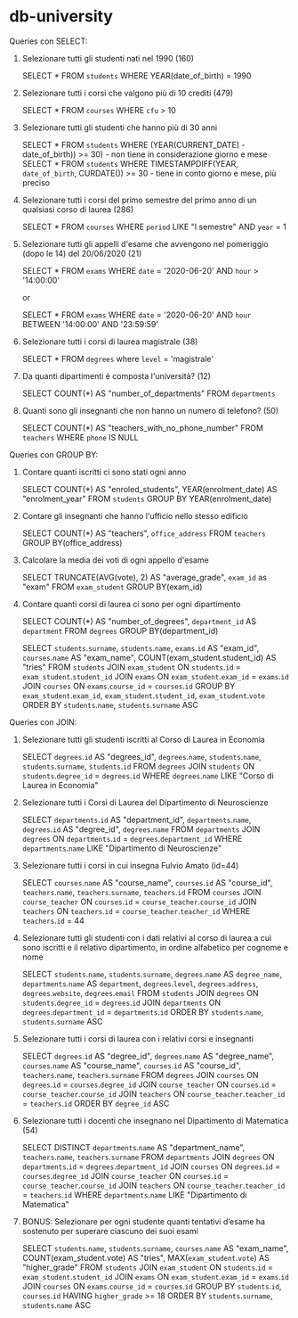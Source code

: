 # db-university


Queries con SELECT:

1. Selezionare tutti gli studenti nati nel 1990 (160)

    SELECT * FROM `students` WHERE YEAR(date_of_birth) = 1990

2. Selezionare tutti i corsi che valgono più di 10 crediti (479)

    SELECT * FROM `courses` WHERE `cfu` > 10


3. Selezionare tutti gli studenti che hanno più di 30 anni

    SELECT * FROM `students` WHERE (YEAR(CURRENT_DATE) - date_of_birth)) >= 30)         - non tiene in considerazione giorno e mese
    SELECT * FROM `students` WHERE TIMESTAMPDIFF(YEAR, `date_of_birth`, CURDATE()) >= 30           - tiene in conto giorno e mese, più preciso


4. Selezionare tutti i corsi del primo semestre del primo anno di un qualsiasi corso di
laurea (286)

    SELECT * FROM `courses` WHERE `period` LIKE "I semestre" AND `year` = 1

5. Selezionare tutti gli appelli d'esame che avvengono nel pomeriggio (dopo le 14) del
20/06/2020 (21)

    SELECT * FROM `exams` WHERE `date` = '2020-06-20' AND `hour` > '14:00:00'

    or

    SELECT * FROM `exams` WHERE `date` = '2020-06-20' AND `hour` BETWEEN '14:00:00' AND '23:59:59'

6. Selezionare tutti i corsi di laurea magistrale (38)

    SELECT * FROM `degrees` where `level` = 'magistrale'

7. Da quanti dipartimenti è composta l'università? (12)

    SELECT COUNT(*) AS "number_of_departments" FROM `departments`

8. Quanti sono gli insegnanti che non hanno un numero di telefono? (50)

    SELECT COUNT(*) AS "teachers_with_no_phone_number" FROM `teachers` WHERE `phone` IS NULL


Queries con GROUP BY:

1. Contare quanti iscritti ci sono stati ogni anno

    SELECT COUNT(*) AS "enroled_students", YEAR(enrolment_date) AS "enrolment_year" FROM `students` GROUP BY YEAR(enrolment_date)

2. Contare gli insegnanti che hanno l'ufficio nello stesso edificio

    SELECT COUNT(*) AS "teachers", `office_address` FROM `teachers` GROUP BY(office_address)

3. Calcolare la media dei voti di ogni appello d'esame

    SELECT TRUNCATE(AVG(vote), 2) AS "average_grade", `exam_id` as "exam" FROM `exam_student` GROUP BY(exam_id)

4. Contare quanti corsi di laurea ci sono per ogni dipartimento

    SELECT COUNT(*) AS "number_of_degrees", `department_id` AS `department` FROM `degrees` GROUP BY(department_id)

    SELECT `students`.`surname`, `students`.`name`, `exams`.`id` AS "exam_id", `courses`.`name` AS "exam_name", COUNT(exam_student.student_id) AS "tries" FROM `students` JOIN `exam_student` ON `students`.`id` = `exam_student`.`student_id` JOIN `exams` ON `exam_student`.`exam_id` = `exams`.`id` JOIN `courses` ON `exams`.`course_id` = `courses`.`id` GROUP BY `exam_student`.`exam_id`, `exam_student`.`student_id`, `exam_student`.`vote` ORDER BY `students`.`name`, `students`.`surname` ASC




Queries con JOIN:

1. Selezionare tutti gli studenti iscritti al Corso di Laurea in Economia

    SELECT `degrees`.`id` AS "degrees_id", `degrees`.`name`, `students`.`name`, `students`.`surname`, `students`.`id` FROM `degrees` JOIN `students` ON `students`.`degree_id` = `degrees`.`id` WHERE `degrees`.`name` LIKE "Corso di Laurea in Economia"

2. Selezionare tutti i Corsi di Laurea del Dipartimento di Neuroscienze

    SELECT `departments`.`id` AS "department_id", `departments`.`name`, `degrees`.`id` AS "degree_id", `degrees`.`name` FROM `departments` JOIN `degrees` ON `departments`.`id` = `degrees`.`department_id` WHERE `departments`.`name` LIKE "Dipartimento di Neuroscienze"

3. Selezionare tutti i corsi in cui insegna Fulvio Amato (id=44)

    SELECT `courses`.`name` AS "course_name", `courses`.`id` AS "course_id", `teachers`.`name`, `teachers`.`surname`, `teachers`.`id` FROM `courses` JOIN `course_teacher` ON `courses`.`id` = `course_teacher`.`course_id` JOIN `teachers` ON `teachers`.`id` = `course_teacher`.`teacher_id` WHERE `teachers`.`id` = 44

4. Selezionare tutti gli studenti con i dati relativi al corso di laurea a cui sono iscritti e il
relativo dipartimento, in ordine alfabetico per cognome e nome

    SELECT `students`.`name`, `students`.`surname`, `degrees`.`name` AS `degree_name`, `departments`.`name` AS `department`, `degrees`.`level`, `degrees`.`address`, `degrees`.`website`, `degrees`.`email` FROM `students` JOIN `degrees` ON `students`.`degree_id` = `degrees`.`id` JOIN `departments` ON `degrees`.`department_id` = `departments`.`id` ORDER BY `students`.`name`, `students`.`surname` ASC

5. Selezionare tutti i corsi di laurea con i relativi corsi e insegnanti

    SELECT `degrees`.`id` AS "degree_id", `degrees`.`name` AS "degree_name", `courses`.`name` AS "course_name", `courses`.`id` AS "course_id", `teachers`.`name`, `teachers`.`surname` FROM `degrees` JOIN `courses` ON `degrees`.`id` = `courses`.`degree_id` JOIN `course_teacher` ON `courses`.`id` = `course_teacher`.`course_id` JOIN `teachers` ON `course_teacher`.`teacher_id` = `teachers`.`id` ORDER BY `degree_id` ASC


6. Selezionare tutti i docenti che insegnano nel Dipartimento di Matematica (54)

    SELECT DISTINCT `departments`.`name` AS "department_name", `teachers`.`name`, `teachers`.`surname` FROM `departments` JOIN `degrees` ON `departments`.`id` = `degrees`.`department_id` JOIN `courses` ON `degrees`.`id` = `courses`.`degree_id` JOIN `course_teacher` ON `courses`.`id` = `course_teacher`.`course_id` JOIN `teachers` ON `course_teacher`.`teacher_id` = `teachers`.`id` WHERE `departments`.`name` LIKE "Dipartimento di Matematica"


7. BONUS: Selezionare per ogni studente quanti tentativi d’esame ha sostenuto per
superare ciascuno dei suoi esami

   SELECT `students`.`name`, `students`.`surname`, `courses`.`name` AS "exam_name", COUNT(exam_student.vote) AS "tries", MAX(`exam_student`.`vote`) AS "higher_grade" FROM `students` JOIN `exam_student` ON `students`.`id` = `exam_student`.`student_id` JOIN `exams` ON `exam_student`.`exam_id` = `exams`.`id` JOIN `courses` ON `exams`.`course_id` = `courses`.`id` GROUP BY `students`.`id`, `courses`.`id` HAVING `higher_grade` >= 18 ORDER BY `students`.`surname`, `students`.`name` ASC
